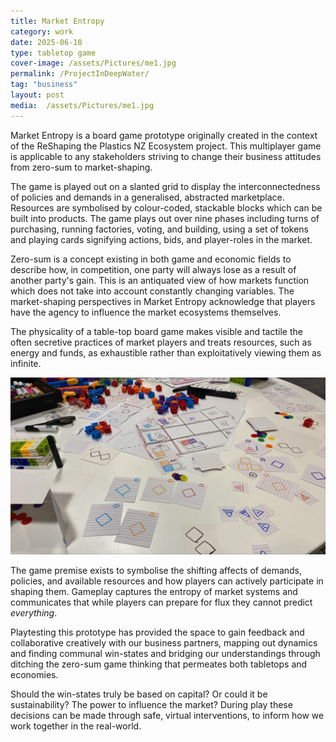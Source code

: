 ```yaml
---
title: Market Entropy
category: work
date: 2025-06-18
type: tabletop game
cover-image: /assets/Pictures/me1.jpg
permalink: /ProjectInDeepWater/
tag: "business"
layout: post
media:  /assets/Pictures/me1.jpg
---
```

Market Entropy is a board game prototype originally created in the context of the ReShaping the Plastics NZ Ecosystem project. This multiplayer game is applicable to any stakeholders striving to change their business attitudes from zero-sum to market-shaping.

The game is played out on a slanted grid to display the interconnectedness of policies and demands in a generalised, abstracted marketplace. Resources are symbolised by colour-coded, stackable blocks which can be built into products. The game plays out over nine phases including turns of purchasing, running factories, voting, and building, using a set of tokens and playing cards signifying actions, bids, and player-roles in the market.

Zero-sum is a concept existing in both game and economic fields to describe how, in competition, one party will always lose as a result of another party's gain. This is an antiquated view of how markets function which does not take into account constantly changing variables. The market-shaping perspectives in Market Entropy acknowledge that players have the agency to influence the market ecosystems themselves.

The physicality of a table-top board game makes visible and tactile the often secretive practices of market players and treats resources, such as energy and funds, as exhaustible rather than exploitatively viewing them as infinite.

![Sub Image](/assets/Pictures/me2.jpg)

The game premise exists to symbolise the shifting affects of demands, policies, and available resources and how players can actively participate in shaping them. Gameplay captures the entropy of market systems and communicates that while players can prepare for flux they cannot predict *everything*.

Playtesting this prototype has provided the space to gain feedback and collaborative creatively with our business partners, mapping out dynamics and finding communal win-states and bridging our understandings through ditching the zero-sum game thinking that permeates both tabletops and economies. 

Should the win-states truly be based on capital? Or could it be sustainability? The power to influence the market? During play these decisions can be made through safe, virtual interventions, to inform how we work together in the real-world.
